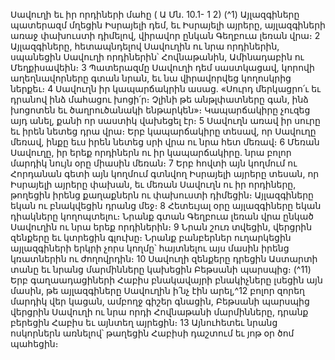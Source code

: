 
Սավուղի եւ իր որդիների մահը
( Ա Մն. 10.1- 1 2)
(^1) Այլազգիները պատերազմ մղեցին Իսրայելի դեմ, եւ Իսրայելի այրերը, այլազգիների առաջ փախուստի դիմելով,
վիրավոր ընկան Գեղբուա լեռան վրա։ 2 Այլազգիները, հետապնդելով Սավուղին ու նրա որդիներին, սպանեցին Սավուղի
որդիներին՝ Հովնաթանին, Ամինադաբին ու Մեղքիսավեին։ 3 Պատերազմը Սավուղի դեմ սաստկացավ, կորովի
աղեղնավորները գտան նրան, եւ նա վիրավորվեց կողոսկրից ներքեւ։ 4 Սավուղն իր կապարճակրին ասաց. «Սուրդ
մերկացրո՛ւ եւ դրանով ինձ մահացու խոցի՛ր։ Չլինի թե անթլփատները գան, ինձ խոցոտեն եւ ծաղրուծանակի
ենթարկեն»։ Կապարճակիրը չուզեց այդ անել, քանի որ սաստիկ վախեցել էր։ 5 Սավուղն առավ իր սուրը եւ իրեն նետեց
դրա վրա։ Երբ կապարճակիրը տեսավ, որ Սավուղը մեռավ, ինքը եւս իրեն նետեց սրի վրա ու նրա հետ մեռավ։ 6 Մեռան
Սավուղը, իր երեք որդիներն ու իր կապարճակիրը. նրա բոլոր մարդիկ նույն օրը միասին մեռան։ 7 Երբ հովտի այն
կողմում ու Հորդանան գետի այն կողմում գտնվող Իսրայելի այրերը տեսան, որ Իսրայելի այրերը փախան, եւ մեռան
Սավուղն ու իր որդիները, թողեցին իրենց քաղաքներն ու փախուստի դիմեցին։ Այլազգիները եկան ու բնակվեցին դրանց
մեջ։ 8 Հետեւյալ օրը այլազգիները եկան դիակները կողոպտելու։ Նրանք գտան Գեղբուա լեռան վրա ընկած Սավուղին ու
նրա երեք որդիներին։ 9 Նրան շուռ տվեցին, վերցրին զենքերը եւ կտրեցին գլուխը։ Նրանք բանբերներ ուղարկեցին
այլազգիների երկրի չորս կողմը՝ հայտնելու այս մասին իրենց կռատներին ու ժողովրդին։ 10 Սավուղի զենքերը դրեցին
Աստարտի տանը եւ նրանց մարմինները կախեցին Բեթսանի պարսպից։
(^11) Երբ գաղաադացիների Հաբիս բնակավայրի բնակիչները լսեցին այն մասին, թե այլազգիները Սավուղին ի՛նչ էին
արել,^12 բոլոր զորեղ մարդիկ վեր կացան, ամբողջ գիշեր գնացին, Բեթսանի պարսպից վերցրին Սավուղի ու նրա որդի
Հովնաթանի մարմինները, դրանք բերեցին Հաբիս եւ այնտեղ այրեցին։ 13 Այնուհետեւ նրանց ոսկորներն առնելով՝
թաղեցին Հաբիսի դաշտում եւ յոթ օր ծոմ պահեցին։

